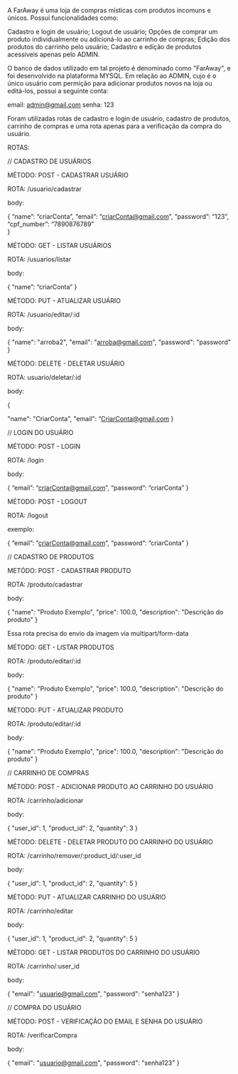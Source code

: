 A FarAway é uma loja de compras místicas com produtos incomuns e únicos. 
Possui funcionalidades como: 

Cadastro e login de usuário;
Logout de usuário;
Opções de comprar um produto individualmente ou adicioná-lo ao carrinho de compras;
Edição dos produtos do carrinho pelo usuário;
Cadastro e edição de produtos acessíveis apenas pelo ADMIN.

O banco de dados utilizado em tal projeto é denominado como "FarAway", e foi desenvolvido na plataforma MYSQL.
Em relação ao ADMIN, cujo é o único usuário com permição para adicionar produtos novos na loja ou editá-los, possui a seguinte conta:

email: admin@gmail.com
senha: 123

Foram utilizadas rotas de cadastro e login de usuário, cadastro de produtos, carrinho de compras e uma rota apenas para a verificação da 
compra do usuário. 

ROTAS: 

// CADASTRO DE USUÁRIOS


MÉTODO: POST - CADASTRAR USUÁRIO

ROTA: /usuario/cadastrar

body:

{
“name”: “criarConta”,
“email”: “criarConta@gmail.com”,
“password”: “123”,
“cpf_number”: “7890876789”   
}

MÉTODO: GET - LISTAR USUÁRIOS  

ROTA: /usuarios/listar

body:

{
“name”: “criarConta”
}

MÉTODO: PUT - ATUALIZAR USUÁRIO

ROTA: /usuario/editar/:id

body:

{
  "name": "arroba2",
  "email": "arroba@gmail.com",
  "password": "password"
}

MÉTODO: DELETE - DELETAR USUÁRIO

ROTA: usuario/deletar/:id

body:

{

  "name": "CriarConta",
  "email": “CriarConta@gmail.com
}




// LOGIN DO USUÁRIO


MÉTODO: POST - LOGIN 

ROTA: /login

body:

{
“email”: “criarConta@gmail.com”,
“password”: “criarConta”
}

MÉTODO: POST - LOGOUT 

ROTA: /logout

exemplo:

{
“email”: “criarConta@gmail.com”,
“password”: “criarConta”
}


// CADASTRO DE PRODUTOS

METÓDO: POST - CADASTRAR PRODUTO  

ROTA: /produto/cadastrar

body:

{
  "name": "Produto Exemplo",
  "price": 100.0,
  "description": "Descrição do produto"
}

Essa rota precisa do envio da imagem via multipart/form-data



MÉTODO: GET - LISTAR PRODUTOS  

ROTA: /produto/editar/:id

body:

{
  "name": "Produto Exemplo",
  "price": 100.0,
  "description": "Descrição do produto"
}



MÉTODO: PUT - ATUALIZAR PRODUTO 

ROTA: /produto/editar/:id

body:

{
  "name": "Produto Exemplo",
  "price": 100.0,
  "description": "Descrição do produto"
}



// CARRINHO DE COMPRAS

MÉTODO: POST - ADICIONAR PRODUTO AO CARRINHO DO USUÁRIO 

ROTA: /carrinho/adicionar

body:

{
  "user_id": 1,
  "product_id": 2,
  "quantity": 3
}

MÉTODO: DELETE - DELETAR PRODUTO DO CARRINHO DO USUÁRIO

ROTA: /carrinho/remover/:product_id/:user_id

body:

{
  "user_id": 1,
  "product_id": 2,
  "quantity": 5
}


MÉTODO: PUT - ATUALIZAR CARRINHO DO USUÁRIO

ROTA: /carrinho/editar

body:

{
  "user_id": 1,
  "product_id": 2,
  "quantity": 5
}


MÉTODO: GET - LISTAR PRODUTOS DO CARRINHO DO USUÁRIO

ROTA: /carrinho/:user_id

body:

{
  "email": "usuario@gmail.com",
  "password": "senha123"
}


// COMPRA DO USUÁRIO

MÉTODO: POST - VERIFICAÇÃO DO EMAIL E SENHA DO USUÁRIO 

ROTA: /verificarCompra

body:

{
  "email": "usuario@gmail.com",
  "password": "senha123"
}



















